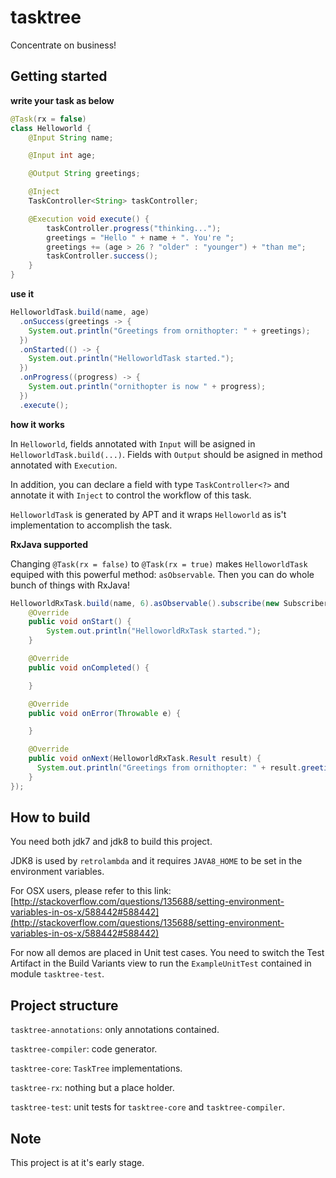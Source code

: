 # tasktree

Concentrate on business!

## Getting started

**write your task as below**

```java
@Task(rx = false)
class Helloworld {
    @Input String name;

    @Input int age;

    @Output String greetings;

    @Inject
    TaskController<String> taskController;

    @Execution void execute() {
        taskController.progress("thinking...");
        greetings = "Hello " + name + ". You're ";
        greetings += (age > 26 ? "older" : "younger") + "than me";
        taskController.success();
    }
}
```

**use it**

```java
HelloworldTask.build(name, age)
  .onSuccess(greetings -> {
    System.out.println("Greetings from ornithopter: " + greetings);
  })
  .onStarted(() -> {
    System.out.println("HelloworldTask started.");
  })
  .onProgress((progress) -> {
    System.out.println("ornithopter is now " + progress);
  })
  .execute();
```

**how it works**

In `Helloworld`, fields annotated with `Input` will be asigned in `HelloworldTask.build(...)`. Fields with `Output` should be asigned in
method annotated with `Execution`.

In addition, you can declare a field with type `TaskController<?>` and annotate it with `Inject` to control the workflow of this task.

`HelloworldTask` is generated by APT and it wraps `Helloworld` as is't implementation to accomplish the task.

**RxJava supported**

Changing `@Task(rx = false)` to `@Task(rx = true)` makes `HelloworldTask` equiped with this powerful method: `asObservable`.
Then you can do whole bunch of things with RxJava!

```java
HelloworldRxTask.build(name, 6).asObservable().subscribe(new Subscriber<HelloworldRxTask.Result>() {
    @Override
    public void onStart() {
        System.out.println("HelloworldRxTask started.");
    }

    @Override
    public void onCompleted() {

    }

    @Override
    public void onError(Throwable e) {

    }

    @Override
    public void onNext(HelloworldRxTask.Result result) {
      System.out.println("Greetings from ornithopter: " + result.greetings);
    }
});
```

## How to build

You need both jdk7 and jdk8 to build this project.

JDK8 is used by `retrolambda` and it requires `JAVA8_HOME` to be set in the environment variables.

For OSX users, please refer to this link:
[http://stackoverflow.com/questions/135688/setting-environment-variables-in-os-x/588442#588442](http://stackoverflow.com/questions/135688/setting-environment-variables-in-os-x/588442#588442)

For now all demos are placed in Unit test cases. You need to switch the Test Artifact in the Build Variants view to run the `ExampleUnitTest` contained in module `tasktree-test`.

## Project structure

`tasktree-annotations`: only annotations contained.

`tasktree-compiler`: code generator.

`tasktree-core`: `TaskTree` implementations.

`tasktree-rx`: nothing but a place holder.

`tasktree-test`: unit tests for `tasktree-core` and `tasktree-compiler`.

## Note

This project is at it's early stage.
